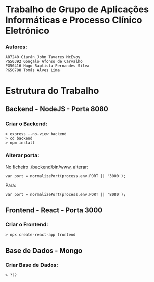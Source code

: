 # Trabalho de Grupo de Aplicações Informáticas e Processo Clínico Eletrónico

### Autores:
```
A87240 Ciarán John Tavares McEvoy
PG50392 Gonçalo Afonso de Carvalho
PG50416 Hugo Baptista Fernandes Silva
PG50788 Tomás Alves Lima
```

# Estrutura do Trabalho
## Backend - NodeJS - Porta 8080
### Criar o Backend:
```
> express --no-view backend
> cd backend
> npm install
```
### Alterar porta:

No ficheiro ./backend/bin/www, alterar:
```
var port = normalizePort(process.env.PORT || '3000');
```
Para:
```
var port = normalizePort(process.env.PORT || '8080');
```
## Frontend - React - Porta 3000
### Criar o Frontend:
```
> npx create-react-app frontend
```
## Base de Dados - Mongo
### Criar Base de Dados:
```
> ???
```